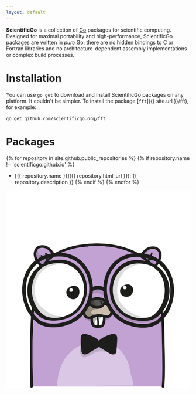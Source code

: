```yaml
---
layout: default
---
```


**ScientificGo** is a collection of [Go](https://www.golang.org) packages for scientific computing.
Designed for maximal portability and high-performance, ScientificGo packages are written in _pure_ Go;
there are no hidden bindings to C or Fortran libraries and no architecture-dependent assembly implementations
or complex build processes.

# Installation

You can use `go get` to download and install ScientificGo packages on any platform. It couldn't be simpler. To install the package [`fft`]({{ site.url }}/fft), for example:

```
go get github.com/scientificgo.org/fft
```

# Packages

{% for repository in site.github.public_repositories %}
  {% if repository.name != 'scientificgo.github.io' %}
  * [{{ repository.name }}]({{ repository.html_url }}): {{ repository.description }}
  {% endif %}
{% endfor %}

<p align="center">
<img src="gopher.png">
</p>

